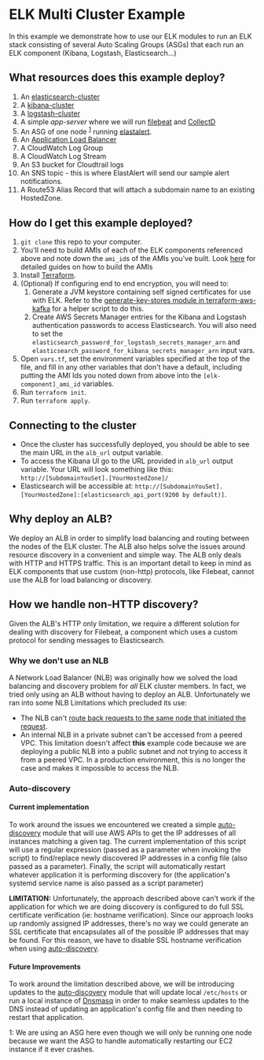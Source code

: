 # ELK Multi Cluster Example

In this example we demonstrate how to use our ELK modules to run an ELK stack consisting of several Auto Scaling Groups (ASGs)
that each run an ELK component (Kibana, Logstash, Elasticsearch...)


## What resources does this example deploy?

  1. An [elasticsearch-cluster](/modules/elasticsearch-cluster)
  1. A [kibana-cluster](/modules/kibana-cluster)
  1. A [logstash-cluster](/modules/logstash-cluster)
  1. A simple _app-server_ where we will run [filebeat](/modules/run-filebeat) and [CollectD](/modules/run-collectd)
  1. An ASG of one node <sup>[1](#whyjustonenode)</sup> running [elastalert](/modules/elastalert).
  1. An [Application Load Balancer](https://github.com/gruntwork-io/terraform-aws-load-balancer)
  1. A CloudWatch Log Group
  1. A CloudWatch Log Stream
  1. An S3 bucket for Cloudtrail logs
  1. An SNS topic - this is where ElastAlert will send our sample alert notifications.
  1. A Route53 Alias Record that will attach a subdomain name to an existing HostedZone.

## How do I get this example deployed?

  1. `git clone` this repo to your computer.
  1. You'll need to build AMIs of each of the ELK components referenced above and note down the `ami_id`s of the AMIs
  you've built. Look [here](/examples/elk-amis) for detailed guides on how to build the AMIs
  1. Install [Terraform](https://www.terraform.io/).
  1. (Optional) If configuring end to end encryption, you will need to:
        1. Generate a JVM keystore containing self signed certificates for use with ELK. Refer to the
           [generate-key-stores module in
           terraform-aws-kafka](https://github.com/gruntwork-io/terraform-aws-kafka/tree/main/modules/generate-key-stores) for a
           helper script to do this.
        1. Create AWS Secrets Manager entries for the Kibana and Logstash authentication passwords to access
           Elasticsearch. You will also need to set the `elasticsearch_password_for_logstash_secrets_manager_arn` and
           `elasticsearch_password_for_kibana_secrets_manager_arn` input vars.
  1. Open `vars.tf`, set the environment variables specified at the top of the file, and fill in any other variables that
     don't have a default, including putting the AMI Ids you noted down from above into the `[elk-component]_ami_id` variables.
  1. Run `terraform init`.
  1. Run `terraform apply`.

## Connecting to the cluster

- Once the cluster has successfully deployed, you should be able to see the main URL in the `alb_url`
output variable.
- To access the Kibana UI go to the URL provided in `alb_url` output variable. Your URL will look something like
this: `http://[SubdomainYouSet].[YourHostedZone]/`
- Elasticsearch will be accessible at: `http://[SubdomainYouSet].[YourHostedZone]:[elasticsearch_api_port(9200 by default)]`.

## Why deploy an ALB?

We deploy an ALB in order to simplify load balancing and routing between the nodes of the ELK cluster.  The ALB also helps
solve the issues around resource discovery in a convenient and simple way.  The ALB only deals with HTTP and HTTPS
traffic. This is an important detail to keep in mind as ELK components that use custom (non-http) protocols, like
Filebeat, cannot use the ALB for load balancing or discovery.

## How we handle non-HTTP discovery?

Given the ALB's HTTP only limitation, we require a different solution for dealing with discovery for Filebeat, a component
which uses a custom protocol for sending messages to Elasticsearch.

### Why we don't use an NLB

A Network Load Balancer (NLB) was originally how we solved the load balancing and discovery problem for _all_ ELK cluster
members. In fact, we tried only using an ALB without having to deploy an ALB.  Unfortunately we ran into some NLB Limitations
which precluded its use:
  - The NLB can't [route back requests to the same node that initiated the request](https://forums.aws.amazon.com/thread.jspa?threadID=265344).
  - An internal NLB in a private subnet can't be accessed from a peered VPC. This limitation doesn't affect __this__ example
  code because we are deploying a public NLB into a public subnet and not trying to access it from a peered VPC. In a
  production environment, this is no longer the case and makes it impossible to access the NLB.

### Auto-discovery

#### Current implementation

To work around the issues we encountered we created a simple [auto-discovery](/modules/auto-discovery) module that will
use AWS APIs to get the IP addresses of all instances matching a given tag. The current implementation of this script
will use a regular expression (passed as a parameter when invoking the script) to find/replace newly discovered IP addresses
in a config file (also passed as a parameter). Finally, the script will automatically restart whatever application it is
performing discovery for (the application's systemd service name is also passed as a script parameter)

**LIMITATION:** Unfortunately, the approach described above can't work if the application for which we are doing discovery
is configured to do full SSL certificate verification (ie: hostname verification). Since our approach looks up randomly
assigned IP addresses, there's no way we could generate an SSL certificate that encapsulates all of the possible IP addresses
that may be found. For this reason, we have to disable SSL hostname verification when using [auto-discovery](/modules/auto-discovery).

#### Future Improvements

To work around the limitation described above, we will be introducing updates to the [auto-discovery](/modules/auto-discovery) module
that will update local `/etc/hosts` or run a local instance of [Dnsmasq](http://www.thekelleys.org.uk/dnsmasq/doc.html)
in order to make seamless updates to the DNS instead of updating an application's config file and then needing to restart
that application.

<a name="whyjustonenode">1</a>: We are using an ASG here even though we will only be running one node because we want the
ASG to handle automatically restarting our EC2 instance if it ever crashes.
